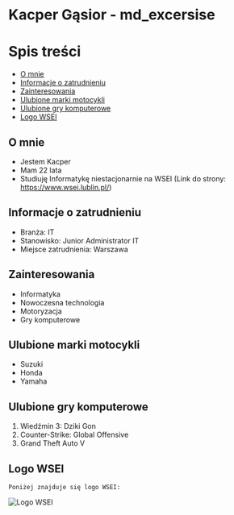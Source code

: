 # Kacper Gąsior - md_excersise

# Spis treści
* [O mnie](#O-mnie)
* [Informacje o zatrudnieniu](#Informacje-o-zatrudnieniu)
* [Zainteresowania](#Zainteresowania)
* [Ulubione marki motocykli](#Ulubione-marki-motocykli)
* [Ulubione gry komputerowe](#Ulubione-gry-komputerowe)
* [Logo WSEI](#Logo-WSEI)



## O mnie
* Jestem Kacper
* Mam 22 lata
* Studiuję Informatykę niestacjonarnie na WSEI (Link do strony: https://www.wsei.lublin.pl/)

## Informacje o zatrudnieniu
* Branża: IT
* Stanowisko: Junior Administrator IT
* Miejsce zatrudnienia: Warszawa

## Zainteresowania
- Informatyka
- Nowoczesna technologia
- Motoryzacja
- Gry komputerowe

## Ulubione marki motocykli
* Suzuki
* Honda
* Yamaha

## Ulubione gry komputerowe
1. Wiedźmin 3: Dziki Gon
2. Counter-Strike: Global Offensive
3. Grand Theft Auto V



## Logo WSEI
```
Poniżej znajduje się logo WSEI:
```
![Logo WSEI](https://www.wsei.lublin.pl/wp-content/uploads/2020/01/WSEI-Lublin-logo-g20.png)


